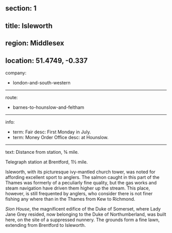 section: 1
----
title: Isleworth
----
region: Middlesex
----
location: 51.4749, -0.337
----
company:
- london-and-south-western
----
route:
- barnes-to-hounslow-and-feltham
----
info:
- term: Fair
  desc: First Monday in July.
- term: Money Order Office
  desc: at Hounslow.
----
text: Distance from station, ¾ mile.

Telegraph station at Brentford, 1½ mile.

Isleworth, with its picturesque ivy-mantled church tower, was noted for affording excellent sport to anglers. The salmon caught in this part of the Thames was formerly of a peculiarly fine quality, but the gas works and steam navigation have driven them higher up the stream. This place, however, is still frequented by anglers, who consider there is not finer fishing any where than in the Thames from Kew to Richmond.

*Sion House*, the magnificent edifice of the Duke of Somerset, where Lady Jane Grey resided, now belonging to the Duke of Northumberland, was built here, on the site of a suppressed nunnery. The grounds form a fine lawn, extending from Brentford to Isleworth.
